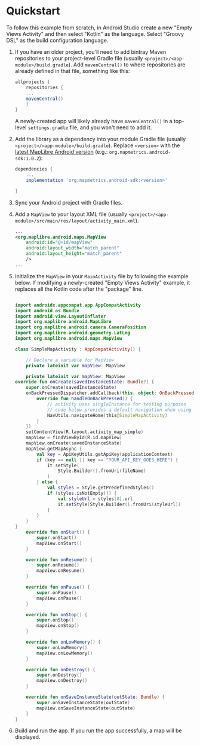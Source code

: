# Quickstart

To follow this example from scratch, in Android Studio create a new "Empty Views Activity" and then select "Kotlin" as the language.  Select "Groovy DSL" as the build configuration language.

1. If you have an older project, you'll need to add bintray Maven repositories to your project-level Gradle file (usually `<project>/<app-module>/build.gradle`).  Add `mavenCentral()` to where repositories are already defined in that file, something like this:

    ```gradle
    allprojects {
        repositories {
        ...
        mavenCentral()
        }
    }
    ```

   A newly-created app will likely already have `mavenCentral()` in a top-level `settings.gradle` file, and you won't need to add it.

2. Add the library as a dependency into your module Gradle file (usually `<project>/<app-module>/build.gradle`). Replace `<version>` with the [latest MapLibre Android version](https://github.com/Mapmetrics/mapmetrics-native-sdk/releases?q=android-v11&expanded=true) (e.g.: `org.mapmetrics.android-sdk:1.0.2`):

    ```gradle
    dependencies {
        ...
        implementation 'org.mapmetrics.android-sdk:<version>'

    }
    ```

3. Sync your Android project with Gradle files.

4. Add a `MapView` to your layout XML file (usually `<project>/<app-module>/src/main/res/layout/activity_main.xml`).

    ```xml
    ...
    <org.maplibre.android.maps.MapView
        android:id="@+id/mapView"
        android:layout_width="match_parent"
        android:layout_height="match_parent"
        />
    ...
    ```

5. Initialize the `MapView` in your `MainActivity` file by following the example below.  If modifying a newly-created "Empty Views Activity" example, it replaces all the Kotlin code after the "package" line.

    ```kotlin
   
    import androidx.appcompat.app.AppCompatActivity
    import android.os.Bundle
    import android.view.LayoutInflater
    import org.maplibre.android.MapLibre
    import org.maplibre.android.camera.CameraPosition
    import org.maplibre.android.geometry.LatLng
    import org.maplibre.android.maps.MapView

    class SimpleMapActivity : AppCompatActivity() {

        // Declare a variable for MapView
        private lateinit var mapView: MapView

        private lateinit var mapView: MapView
    override fun onCreate(savedInstanceState: Bundle?) {
        super.onCreate(savedInstanceState)
        onBackPressedDispatcher.addCallback(this, object: OnBackPressedCallback(true) {
            override fun handleOnBackPressed() {
                // activity uses singleInstance for testing purposes
                // code below provides a default navigation when using the app
                NavUtils.navigateHome(this@SimpleMapActivity)
            }
        })
        setContentView(R.layout.activity_map_simple)
        mapView = findViewById(R.id.mapView)
        mapView.onCreate(savedInstanceState)
        mapView.getMapAsync {
            val key = ApiKeyUtils.getApiKey(applicationContext)
            if (key == null || key == "YOUR_API_KEY_GOES_HERE") {
                it.setStyle(
                    Style.Builder().fromUri(fileName)
                )
            } else {
                val styles = Style.getPredefinedStyles()
                if (styles.isNotEmpty()) {
                    val styleUrl = styles[0].url
                    it.setStyle(Style.Builder().fromUri(styleUrl))
                }
            }
        }
    }
        override fun onStart() {
            super.onStart()
            mapView.onStart()
        }

        override fun onResume() {
            super.onResume()
            mapView.onResume()
        }

        override fun onPause() {
            super.onPause()
            mapView.onPause()
        }

        override fun onStop() {
            super.onStop()
            mapView.onStop()
        }

        override fun onLowMemory() {
            super.onLowMemory()
            mapView.onLowMemory()
        }

        override fun onDestroy() {
            super.onDestroy()
            mapView.onDestroy()
        }

        override fun onSaveInstanceState(outState: Bundle) {
            super.onSaveInstanceState(outState)
            mapView.onSaveInstanceState(outState)
        }
    }
    ```

6. Build and run the app. If you run the app successfully, a map will be displayed.
